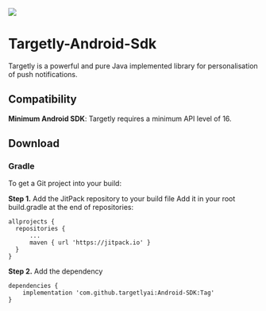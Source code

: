 [![](https://jitpack.io/v/NadeemArain-Official/Targetly-Android-Sdk.svg)](https://jitpack.io/#NadeemArain-Official/Targetly-Android-Sdk)

# Targetly-Android-Sdk

Targetly is a powerful and pure Java implemented library for personalisation of push notifications.

## Compatibility
**Minimum Android SDK**: Targetly requires a minimum API level of 16.

## Download
### Gradle
To get a Git project into your build:

**Step 1.** Add the JitPack repository to your build file
Add it in your root build.gradle at the end of repositories:

``` 
allprojects {
  repositories {
	  ...
	  maven { url 'https://jitpack.io' }
  }
}
```

**Step 2.** Add the dependency
```
dependencies {
	implementation 'com.github.targetlyai:Android-SDK:Tag'
}
```
